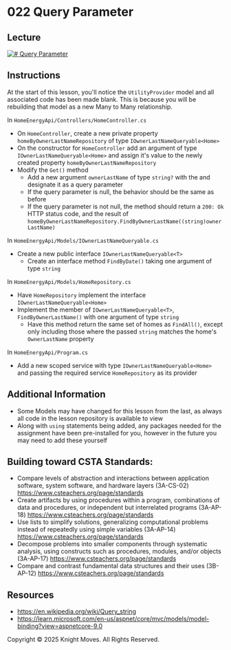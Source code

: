 # 022 Query Parameter

## Lecture

[![# Query Parameter](https://img.youtube.com/vi/T9uVniEoTpg/0.jpg)](https://www.youtube.com/watch?v=T9uVniEoTpg)

## Instructions

At the start of this lesson, you'll notice the `UtilityProvider` model and all associated code has been made blank. This is because you will be rebuilding that model as a new Many to Many relationship.

In `HomeEnergyApi/Controllers/HomeController.cs`
- On `HomeController`, create a new private property `homeByOwnerLastNameRepository` of type `IOwnerLastNameQueryable<Home>`
- On the constructor for `HomeController` add an argument of type `IOwnerLastNameQueryable<Home>` and assign it's value to the newly created property `homeByOwnerLastNameRepository`
- Modify the `Get()` method
    - Add a new argument `ownerLastName` of type `string?` with the and designate it as a query parameter
    - If the query parameter is null, the behavior should be the same as before
    - If the query parameter is not null, the method should return a `200: Ok` HTTP status code, and the result of `homeByOwnerLastNameRepository.FindByOwnerLastName((string)ownerLastName)`

In `HomeEnergyApi/Models/IOwnerLastNameQueryable.cs`
- Create a new public interface `IOwnerLastNameQueryable<T>`
    - Create an interface method `FindByDate()` taking one argument of type `string`

In `HomeEnergyApi/Models/HomeRepository.cs`
- Have `HomeRepository` implement the interface `IOwnerLastNameQueryable<Home>`
- Implement the member of `IOwnerLastNameQueryable<T>`, `FindByOwnerLastName()` with one argument of type `string`
    - Have this method return the same set of homes as `FindAll()`, except only including those where the passed `string` matches the home's `OwnerLastName` property

In `HomeEnergyApi/Program.cs`
- Add a new scoped service with type `IOwnerLastNameQueryable<Home>` and passing the required service `HomeRepository` as its provider

## Additional Information
- Some Models may have changed for this lesson from the last, as always all code in the lesson repository is available to view
- Along with `using` statements being added, any packages needed for the assignment have been pre-installed for you, however in the future you may need to add these yourself

## Building toward CSTA Standards:
- Compare levels of abstraction and interactions between application software, system software, and hardware layers (3A-CS-02) https://www.csteachers.org/page/standards
- Create artifacts by using procedures within a program, combinations of data and procedures, or independent but interrelated programs (3A-AP-18) https://www.csteachers.org/page/standards
- Use lists to simplify solutions, generalizing computational problems instead of repeatedly using simple variables (3A-AP-14) https://www.csteachers.org/page/standards
- Decompose problems into smaller components through systematic analysis, using constructs such as procedures, modules, and/or objects (3A-AP-17) https://www.csteachers.org/page/standards
- Compare and contrast fundamental data structures and their uses (3B-AP-12) https://www.csteachers.org/page/standards

## Resources
- https://en.wikipedia.org/wiki/Query_string
- https://learn.microsoft.com/en-us/aspnet/core/mvc/models/model-binding?view=aspnetcore-9.0

Copyright &copy; 2025 Knight Moves. All Rights Reserved.

